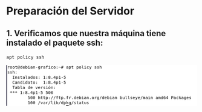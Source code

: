 # Preparación del Servidor

## 1. Verificamos que nuestra máquina tiene instalado el paquete ssh:

```
apt policy ssh
```
![aptpolicyssh](https://github.com/juanglez01/K0S/blob/658e4646ec5cef1b7a1de0a4e801e32e525b7d79/Imagenes/policyssh.PNG)
